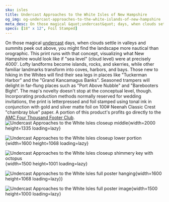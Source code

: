 ```yaml
---
sku: isles
title: Undercast Approaches to the White Isles of New Hampshire
og_img: og-undercast-approaches-to-the-white-islands-of-new-hampshire
meta_desc: On those magical &quot;undercast&quot; days, when clouds settle in valleys and summits peek out above, you might find the landscape more nautical than orographic. This print runs with that concept, assuming clouds have nestled at precisely 4000&#8242;.
specs: [18" x 12", Foil Stamped]
---
```


On those magical <a href='https://youtu.be/TWnDBRxBsqgg' target='_blank'>undercast</a> days, when clouds settle in valleys and summits peek out above, you might find the landscape more nautical than orographic. This print runs with that concept, visualizing what New Hampshire would look like if "sea level" (cloud level) were at precisely 4000&#8242;. Lofty landforms become islands, rocks, and skerries, while other familiar landmarks transform into coves, harbors, and bays. Those new to hiking in the Whites will find their sea legs in places like "Tuckerman Harbor" and the &quot;Grand Kancamagus Banks&quot;. Seasoned trampers will delight in far-flung places such as &quot;Port Above Nubble&quot; and &quot;Barebooters Bight&quot;. The map&#x27;s novelty doesn't stop at the conceptual level, though. Incorporating production methods normally reserved for wedding invitations, the print is letterpressed and foil stamped using tonal ink in conjunction with gold and silver matte foil on 100# Neenah Classic Crest &quot;chambray blue&quot; paper. A portion of this product's profits go directly to the [AMC Four Thousand Footer Club](http://www.amc4000footer.org/).![Undercast Approaches to the White Isles closeup middle](https://res.cloudinary.com/withbrio/f_auto/undercast-approaches-to-the-white-islands-of-new-hampshire){width=2000 height=1335 loading=lazy}

![Undercast Approaches to the White Isles closeup lower portion](https://res.cloudinary.com/withbrio/f_auto/undercast-approaches-to-the-white-islands-of-new-hampshire-1){width=1600 height=1068 loading=lazy}

![Undercast Approaches to the White Isles closeup shimmery key with octopus](https://res.cloudinary.com/withbrio/f_auto/undercast-approaches-to-the-white-islands-of-new-hampshire-2){width=1500 height=1001 loading=lazy}

![Undercast Approaches to the White Isles full poster hanging](https://res.cloudinary.com/withbrio/f_auto/undercast-approaches-to-the-white-islands-of-new-hampshire-3){width=1600 height=1068 loading=lazy}}

![Undercast Approaches to the White Isles full poster image](https://res.cloudinary.com/withbrio/f_auto/undercast-approaches-to-the-white-islands-of-new-hampshire-4){width=1500 height=1000 loading=lazy}
